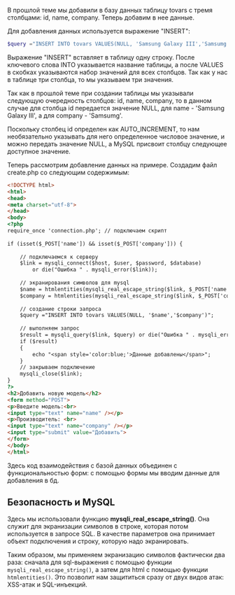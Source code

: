 В прошлой теме мы добавили в базу данных таблицу tovars с тремя столбцами: id, name, company. Теперь добавим в нее данные.

Для добавления данных используется выражение "INSERT":

```php
$query ="INSERT INTO tovars VALUES(NULL, 'Samsung Galaxy III','Samsumg')";
```

Выражение "INSERT" вставляет в таблицу одну строку. После ключевого слова INTO указывается название таблицы, а после VALUES в скобках указываются набор значений для всех столбцов. Так как у нас в таблице три столбца, то мы указываем три значения.

Так как в прошлой теме при создании таблицы мы указывали следующую очередность столбцов: id, name, company, то в данном случае для столбца id передается значение NULL, для name - 'Samsung Galaxy III', а для company - 'Samsumg'.

Поскольку столбец id определен как AUTO_INCREMENT, то нам необязательно указывать для него определенное числовое значение, и можно передать значение NULL, а MySQL присвоит столбцу следующее доступное значение.

Теперь рассмотрим добавление данных на примере. Создадим файл create.php со следующим содержимым:

```html
<!DOCTYPE html>
<html>
<head>
<meta charset="utf-8">
</head>
<body>
<?php
require_once 'connection.php'; // подключаем скрипт
 
if (isset($_POST['name']) && isset($_POST['company'])) {
 
    // подключаемся к серверу
    $link = mysqli_connect($host, $user, $password, $database) 
        or die("Ошибка " . mysqli_error($link)); 
     
    // экранирования символов для mysql
    $name = htmlentities(mysqli_real_escape_string($link, $_POST['name']));
    $company = htmlentities(mysqli_real_escape_string($link, $_POST['company']));
     
    // создание строки запроса
    $query ="INSERT INTO tovars VALUES(NULL, '$name','$company')";
     
    // выполняем запрос
    $result = mysqli_query($link, $query) or die("Ошибка " . mysqli_error($link)); 
    if ($result)
    {
        echo "<span style='color:blue;'>Данные добавлены</span>";
    }
    // закрываем подключение
    mysqli_close($link);
}
?>
<h2>Добавить новую модель</h2>
<form method="POST">
<p>Введите модель:<br> 
<input type="text" name="name" /></p>
<p>Производитель: <br> 
<input type="text" name="company" /></p>
<input type="submit" value="Добавить">
</form>
</body>
</html>
```

Здесь код взаимодействия с базой данных объединен с функциональностью форм: c помощью формы мы вводим данные для добавления в бд.

## Безопасность и MySQL

Здесь мы использовали функцию **mysqli_real_escape_string()**. Она служит для экранизации символов в строке, которая потом используется в запросе SQL. В качестве параметров она принимает объект подключения и строку, которую надо экранировать.

Таким образом, мы применяем экранизацию символов фактически два раза: сначала для sql-выражения с помощью функции `mysqli_real_escape_string()`, а затем для html с помощью функции `htmlentities()`. Это позволит нам защититься сразу от двух видов атак: XSS-атак и SQL-инъекций.